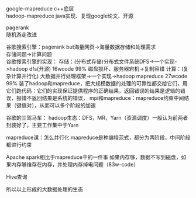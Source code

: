 google-mapreduce c++底层  
hadoop-mapreduce java实现、复现google论文、开源


pagerank  
随机游走改进


谷歌搜索引擎：pagerank but海量网页->海量数据存储和处理需求   
存储问题->计算问题  
谷歌搜索引擎的实现：
存储：(分布式存储)分布式文件系统DFS->一个实现->hadoop dfs(开源)  16wcode 99% 磁盘损坏、服务器宕机->复制容错
计算：(复杂计算并行化) 大数据并行处理框架->一个实现->hadoop mapreduce 27wcode 99%
装了hadoop和mapreduce，把大规模数据的处理的可靠性都交给它们，用它们跑代码：它们的实现保证提供程序的正确结果，返回错误的结果是逻辑的错误，报错不返回结果是系统的错误，
mpi和mapreduce：mapreduce约束中间结果（键值对），从而可以多个阶段的加速

谷歌的三驾马车：
hadoop生态：DFS，MR，Yarn（资源调度）一般认为前两者封装好了，主要工作集中于Yarn


mapreduce课：怎么并行化
mapreduce是种编程范式，都分为两阶段，中间阶段都进行约束

Apache spark相比于mapreduce干的一件事
如果内存够，数据不写到磁盘，如果内存够维存在内存，并处理内存掉电问题（83w-code）

Hive查询

所以以上形成的大数据处理的生态
